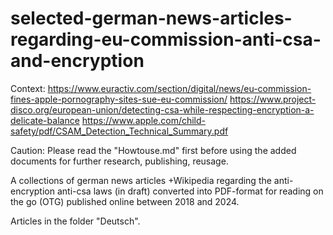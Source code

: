 # selected-german-news-articles-regarding-eu-commission-anti-csa-and-encryption
 Context: 
 https://www.euractiv.com/section/digital/news/eu-commission-fines-apple-pornography-sites-sue-eu-commission/ https://www.project-disco.org/european-union/detecting-csa-while-respecting-encryption-a-delicate-balance
https://www.apple.com/child-safety/pdf/CSAM_Detection_Technical_Summary.pdf

Caution: Please read the "Howtouse.md" first before using the added documents for further research, publishing, reusage.

A collections of german news articles +Wikipedia regarding the anti-encryption anti-csa laws (in draft)
converted into PDF-format for reading on the go (OTG) published online between 2018 and 2024.

Articles in the folder "Deutsch".
